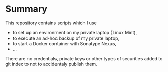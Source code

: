 # Summary

This repository contains scripts which I use

- to set up an environment on my private laptop (Linux Mint),
- to execute an ad-hoc backup of my private laptop,
- to start a Docker container with Sonatype Nexus,
- ...

There are no credentials, private keys or other types of securities added to git index to not to accidentaly publish them.
